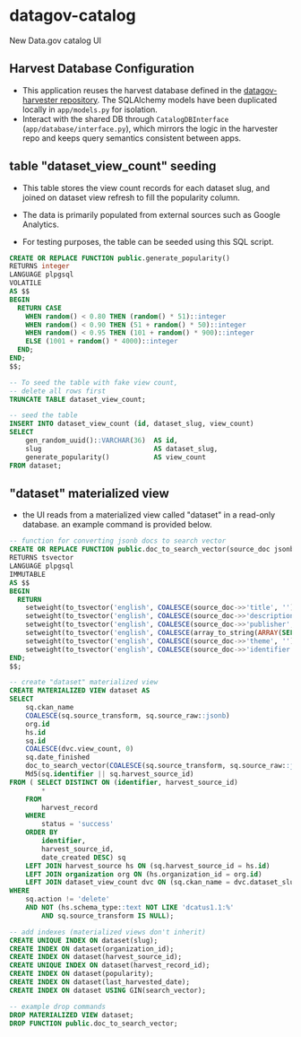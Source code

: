 # datagov-catalog

New Data.gov catalog UI

## Harvest Database Configuration

- This application reuses the harvest database defined in the
  [datagov-harvester repository](https://github.com/GSA/datagov-harvester).
  The SQLAlchemy models have been duplicated locally in `app/models.py` for
  isolation.
- Interact with the shared DB through `CatalogDBInterface`
  (`app/database/interface.py`), which mirrors the logic in the harvester
  repo and keeps query semantics consistent between apps.


## table "dataset_view_count" seeding
- This table stores the view count records for each dataset slug, and joined on dataset view refresh to fill the popularity column.

- The data is primarily populated from external sources such as Google Analytics.

- For testing purposes, the table can be seeded using this SQL script.

```sql
CREATE OR REPLACE FUNCTION public.generate_popularity()
RETURNS integer
LANGUAGE plpgsql
VOLATILE
AS $$
BEGIN
  RETURN CASE
    WHEN random() < 0.80 THEN (random() * 51)::integer                    -- 80%: 0-50
    WHEN random() < 0.90 THEN (51 + random() * 50)::integer               -- 10%: 51-100
    WHEN random() < 0.95 THEN (101 + random() * 900)::integer             -- 5%: 101-1000
    ELSE (1001 + random() * 4000)::integer                                -- 5%: 1001-5000
  END;
END;
$$;

-- To seed the table with fake view count,
-- delete all rows first
TRUNCATE TABLE dataset_view_count;

-- seed the table
INSERT INTO dataset_view_count (id, dataset_slug, view_count)
SELECT
    gen_random_uuid()::VARCHAR(36)  AS id,
    slug                            AS dataset_slug,
    generate_popularity()           AS view_count
FROM dataset;

```

## "dataset" materialized view

- the UI reads from a materialized view called "dataset" in a read-only database. an example command is provided below.

```sql
-- function for converting jsonb docs to search vector
CREATE OR REPLACE FUNCTION public.doc_to_search_vector(source_doc jsonb)
RETURNS tsvector
LANGUAGE plpgsql
IMMUTABLE
AS $$
BEGIN
  RETURN
    setweight(to_tsvector('english', COALESCE(source_doc->>'title', '')), 'A') ||
    setweight(to_tsvector('english', COALESCE(source_doc->>'description', '')), 'B') ||
    setweight(to_tsvector('english', COALESCE(source_doc->>'publisher', '')), 'B') ||
    setweight(to_tsvector('english', COALESCE(array_to_string(ARRAY(SELECT jsonb_array_elements_text(source_doc->'keyword')), ' '), '')), 'C') ||
    setweight(to_tsvector('english', COALESCE(source_doc->>'theme', '')), 'D') ||
    setweight(to_tsvector('english', COALESCE(source_doc->>'identifier', '')), 'D');
END;
$$;

-- create "dataset" materialized view
CREATE MATERIALIZED VIEW dataset AS
SELECT
    sq.ckan_name                                                              AS slug,
    COALESCE(sq.source_transform, sq.source_raw::jsonb)                       AS dcat,
    org.id                                                                    AS organization_id,
    hs.id                                                                     AS harvest_source_id,
    sq.id                                                                     AS harvest_record_id,
    COALESCE(dvc.view_count, 0)                                               AS popularity,
    sq.date_finished                                                          AS last_harvested_date,
    doc_to_search_vector(COALESCE(sq.source_transform, sq.source_raw::jsonb)) AS search_vector,
    Md5(sq.identifier || sq.harvest_source_id)                                AS id
FROM ( SELECT DISTINCT ON (identifier, harvest_source_id)
        *
    FROM
        harvest_record
    WHERE
        status = 'success'
    ORDER BY
        identifier,
        harvest_source_id,
        date_created DESC) sq
    LEFT JOIN harvest_source hs ON (sq.harvest_source_id = hs.id)
    LEFT JOIN organization org ON (hs.organization_id = org.id)
    LEFT JOIN dataset_view_count dvc ON (sq.ckan_name = dvc.dataset_slug)
WHERE
    sq.action != 'delete'
    AND NOT (hs.schema_type::text NOT LIKE 'dcatus1.1:%'
        AND sq.source_transform IS NULL);

-- add indexes (materialized views don't inherit)
CREATE UNIQUE INDEX ON dataset(slug);
CREATE INDEX ON dataset(organization_id);
CREATE INDEX ON dataset(harvest_source_id);
CREATE UNIQUE INDEX ON dataset(harvest_record_id);
CREATE INDEX ON dataset(popularity);
CREATE INDEX ON dataset(last_harvested_date);
CREATE INDEX ON dataset USING GIN(search_vector);

-- example drop commands
DROP MATERIALIZED VIEW dataset;
DROP FUNCTION public.doc_to_search_vector;
```
